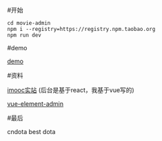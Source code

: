 #开始

    cd movie-admin
    npm i --registry=https://registry.npm.taobao.org
    npm run dev
    
#demo

  [demo](http://movie-admin.ipudge.cn/#/movieManage)  
  
    
#资料
  
  [imooc实站](https://coding.imooc.com/learn/list/178.html)  (后台是基于react，我基于vue写的)
  
  [vue-element-admin](https://github.com/PanJiaChen/vue-element-admin) 
  
#最后

  cndota best dota    
    
